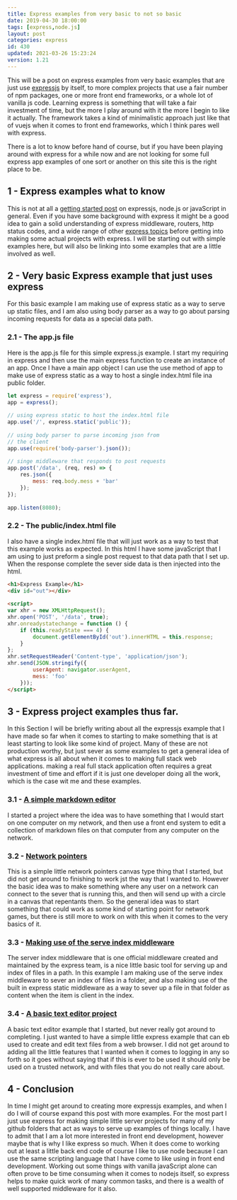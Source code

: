 ```yaml
---
title: Express examples from very basic to not so basic
date: 2019-04-30 18:00:00
tags: [express,node.js]
layout: post
categories: express
id: 430
updated: 2021-03-26 15:23:24
version: 1.21
---
```


This will be a post on express examples from very basic examples that are just use [expressjs](https://expressjs.com/) by itself, to more complex projects that use a fair number of npm packages, one or more front end frameworks, or a whole lot of vanilla js code. Learning express is something that will take a fair investment of time, but the more I play around with it the more I begin to like it actually. The framework takes a kind of minimalistic approach just like that of vuejs when it comes to front end frameworks, which I think pares well with express.

There is a lot to know before hand of course, but if you have been playing around with express for a while now and are not looking for some full express app examples of one sort or another on this site this is the right place to be.

<!-- more -->

## 1 - Express examples what to know

This is not at all a [getting started post](/2018/05/21/express-getting-started/) on expressjs, node.js or javaScript in general. Even if you have some background with express it might be a good idea to gain a solid understanding of express middleware, routers, http status codes, and a wide range of other [express topics](/2018/06/12/express/) before getting into making some actual projects with express. I will be starting out with simple examples here, but will also be linking into some examples that are a little involved as well.


## 2 - Very basic Express example that just uses express

For this basic example I am making use of express static as a way to serve up static files, and I am also using body parser as a way to go about parsing incoming requests for data as a special data path.

### 2.1 - The app.js file

Here is the app.js file for this simple express.js example. I start my requiring in express and then use the main express function to create an instance of an app. Once I have a main app object I can use the use method of app to make use of express static as a way to host a single index.html file ina  public folder.

```js
let express = require('express'),
app = express();
 
// using express static to host the index.html file
app.use('/', express.static('public'));
 
// using body parser to parse incoming json from
// the client
app.use(require('body-parser').json());
 
// singe middleware that responds to post requests
app.post('/data', (req, res) => {
    res.json({
        mess: req.body.mess + 'bar'
    });
});
 
app.listen(8080);
```

### 2.2 - The public/index.html file

I also have a single index.html file that will just work as a way to test that this example works as expected. In this html I have some javaScript that I am using to just preform a single post request to that data path that I set up. When the response complete the sever side data is then injected into the html.

```html
<h1>Express Example</h1>
<div id="out"></div>
 
<script>
var xhr = new XMLHttpRequest();
xhr.open('POST', '/data', true);
xhr.onreadystatechange = function () {
    if (this.readyState === 4) {
        document.getElementById('out').innerHTML = this.response;
    }
};
xhr.setRequestHeader('Content-type', 'application/json');
xhr.send(JSON.stringify({
        userAgent: navigator.userAgent,
        mess: 'foo'
    }));
</script>
```

## 3 - Express project examples thus far.

In this Section I will be briefly writing about all the expressjs example that I have made so far when it comes to starting to make something that is at least starting to look like some kind of project. Many of these are not production worthy, but just sever as some examples to get a general idea of what express is all about when it comes to making full stack web applications. making a real full stack application often requires a great investment of time and effort if it is just one developer doing all the work, which is the case wit me and these examples.

### 3.1 - [A simple markdown editor](/2019/05/02/express-example-markdown-editor/)

I started a project where the idea was to have something that I would start on one computer on my network, and then use a front end system to edit a collection of markdown files on that computer from any computer on the network.

### 3.2 - [Network pointers](/2021/03/25/express-example-network-pointers/)

This is a simple little network pointers canvas type thing that I started, but did not get around to finishing to work jst the way that I wanted to. However the basic idea was to make something where any user on a network can connect to the sever that is running this, and then will send up with a circle in a canvas that repentants them. So the general idea was to start something that could work as some kind of starting point for network games, but there is still more to work on with this when it comes to the very basics of it.

### 3.3 - [Making use of the serve index middleware](/2021/03/22/express-example-serve-index/)

The server index middleware that is one official middleware created and maintained by the express team, is a nice little basic tool for serving up and index of files in a path. In this example I am making use of the serve index middleware to sever an index of files in a folder, and also making use of the built in express static middleware as a way to sever up a file in that folder as content when the item is client in the index.

### 3.4 - [A basic text editor project](/2019/05/01/express-example-text-editor/)

A basic text editor example that I started, but never really got around to completing. I just wanted to have a simple little express example that can eb used to create and edit text files from a web browser. I did not get around to adding all the little features that I wanted when it comes to logging in any so forth so it goes without saying that if this is ever to be used it should only be used on a trusted network, and with files that you do not really care about.

## 4 - Conclusion

In time I might get around to creating more expressjs examples, and when I do I will of course expand this post with more examples. For the most part I just use express for making simple little server projects for many of my github folders that act as ways to serve up examples of things locally. I have to admit that I am a lot more interested in front end development, however maybe that is why I like express so much. When it does come to working out at least a little back end code of course I like to use node because I can use the same scripting language that I have come to like using in front end development. Working out some things with vanilla javaScript alone can often prove to be time consuming when it comes to nodejs itself, so express helps to make quick work of many common tasks, and there is a wealth of well supported middleware for it also.


